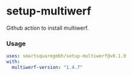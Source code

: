 # setup-multiwerf

Github action to install multiwerf.

### Usage

```yaml
uses: smartsquaregmbh/setup-multiwerf@v0.1.0
with:
  multiwerf-version: "1.4.7"
```
